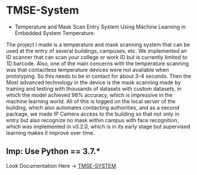 # TMSE-System

- Temperature and Mask Scan Entry System Using Machine Learning in Embedded System Temperature.

The project I made is a temperature and mask scanning system that can be used at the entry of several buildings, campuses, etc. We implemented an ID scanner that can scan your college or work ID but is currently limited to 1D barcode. Also, one of the main concerns with the temperature scanning was that contactless temperature devices were not available when prototyping. So this needs to be in contact for about 3–4 seconds. Then the Most advanced technology in the device is the mask scanning made by training and testing with thousands of datasets with custom datasets, in which the model achieved 98% accuracy, which is impressive in the machine learning world. All of this is logged on the local server of the building, which also automates contacting authorities, and as a second package, we made IP Camera access to the building so that not only in entry but also recognize no mask within campus with face recognition, which was implemented in v0.2.0, which is in its early stage but supervised learning makes it improve over time.

## Imp: Use Python == 3.7.*

Look Documentation Here -> [TMSE-SYSTEM](https://whitehatgamer.github.io/TMSE-System/)
